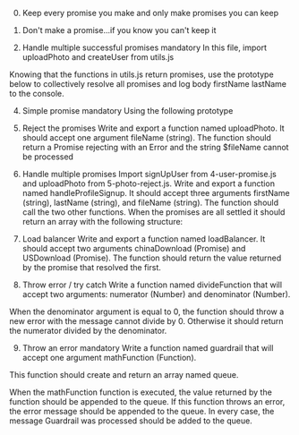 0. Keep every promise you make and only make promises you can keep

1. Don't make a promise...if you know you can't keep it

3. Handle multiple successful promises
mandatory
In this file, import uploadPhoto and createUser from utils.js

Knowing that the functions in utils.js return promises, use the prototype below to collectively resolve all promises and log body firstName lastName to the console.

4. Simple promise
mandatory
Using the following prototype

5. Reject the promises
Write and export a function named uploadPhoto. It should accept one argument fileName (string).
The function should return a Promise rejecting with an Error and the string $fileName cannot be processed

6. Handle multiple promises
Import signUpUser from 4-user-promise.js and uploadPhoto from 5-photo-reject.js.
Write and export a function named handleProfileSignup. It should accept three arguments firstName (string), lastName (string), and fileName (string). The function should call the two other functions. When the promises are all settled it should return an array with the following structure:

7. Load balancer
Write and export a function named loadBalancer. It should accept two arguments chinaDownload (Promise) and USDownload (Promise).
The function should return the value returned by the promise that resolved the first.

8. Throw error / try catch
Write a function named divideFunction that will accept two arguments: numerator (Number) and denominator (Number).

When the denominator argument is equal to 0, the function should throw a new error with the message cannot divide by 0. Otherwise it should return the numerator divided by the denominator.

9. Throw an error
mandatory
Write a function named guardrail that will accept one argument mathFunction (Function).

This function should create and return an array named queue.

When the mathFunction function is executed, the value returned by the function should be appended to the queue. If this function throws an error, the error message should be appended to the queue. In every case, the message Guardrail was processed should be added to the queue.


